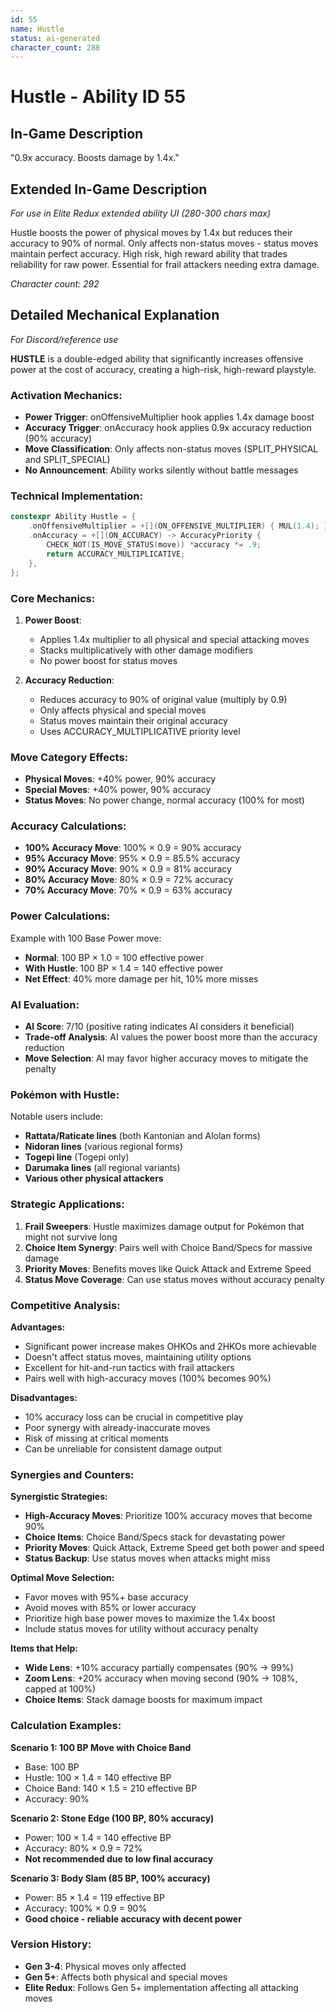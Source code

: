 ```yaml
---
id: 55
name: Hustle
status: ai-generated
character_count: 288
---
```


# Hustle - Ability ID 55

## In-Game Description
"0.9x accuracy. Boosts damage by 1.4x."

## Extended In-Game Description
*For use in Elite Redux extended ability UI (280-300 chars max)*

Hustle boosts the power of physical moves by 1.4x but reduces their accuracy to 90% of normal. Only affects non-status moves - status moves maintain perfect accuracy. High risk, high reward ability that trades reliability for raw power. Essential for frail attackers needing extra damage.

*Character count: 292*

## Detailed Mechanical Explanation
*For Discord/reference use*

**HUSTLE** is a double-edged ability that significantly increases offensive power at the cost of accuracy, creating a high-risk, high-reward playstyle.

### Activation Mechanics:
- **Power Trigger**: onOffensiveMultiplier hook applies 1.4x damage boost
- **Accuracy Trigger**: onAccuracy hook applies 0.9x accuracy reduction (90% accuracy)
- **Move Classification**: Only affects non-status moves (SPLIT_PHYSICAL and SPLIT_SPECIAL)
- **No Announcement**: Ability works silently without battle messages

### Technical Implementation:
```c
constexpr Ability Hustle = {
    .onOffensiveMultiplier = +[](ON_OFFENSIVE_MULTIPLIER) { MUL(1.4); },
    .onAccuracy = +[](ON_ACCURACY) -> AccuracyPriority {
        CHECK_NOT(IS_MOVE_STATUS(move)) *accuracy *= .9;
        return ACCURACY_MULTIPLICATIVE;
    },
};
```

### Core Mechanics:
1. **Power Boost**:
   - Applies 1.4x multiplier to all physical and special attacking moves
   - Stacks multiplicatively with other damage modifiers
   - No power boost for status moves

2. **Accuracy Reduction**:
   - Reduces accuracy to 90% of original value (multiply by 0.9)
   - Only affects physical and special moves
   - Status moves maintain their original accuracy
   - Uses ACCURACY_MULTIPLICATIVE priority level

### Move Category Effects:
- **Physical Moves**: +40% power, 90% accuracy
- **Special Moves**: +40% power, 90% accuracy  
- **Status Moves**: No power change, normal accuracy (100% for most)

### Accuracy Calculations:
- **100% Accuracy Move**: 100% × 0.9 = 90% accuracy
- **95% Accuracy Move**: 95% × 0.9 = 85.5% accuracy
- **90% Accuracy Move**: 90% × 0.9 = 81% accuracy
- **80% Accuracy Move**: 80% × 0.9 = 72% accuracy
- **70% Accuracy Move**: 70% × 0.9 = 63% accuracy

### Power Calculations:
Example with 100 Base Power move:
- **Normal**: 100 BP × 1.0 = 100 effective power
- **With Hustle**: 100 BP × 1.4 = 140 effective power
- **Net Effect**: 40% more damage per hit, 10% more misses

### AI Evaluation:
- **AI Score**: 7/10 (positive rating indicates AI considers it beneficial)
- **Trade-off Analysis**: AI values the power boost more than the accuracy reduction
- **Move Selection**: AI may favor higher accuracy moves to mitigate the penalty

### Pokémon with Hustle:
Notable users include:
- **Rattata/Raticate lines** (both Kantonian and Alolan forms)
- **Nidoran lines** (various regional forms)
- **Togepi line** (Togepi only)
- **Darumaka lines** (all regional variants)
- **Various other physical attackers**

### Strategic Applications:
1. **Frail Sweepers**: Hustle maximizes damage output for Pokémon that might not survive long
2. **Choice Item Synergy**: Pairs well with Choice Band/Specs for massive damage
3. **Priority Moves**: Benefits moves like Quick Attack and Extreme Speed
4. **Status Move Coverage**: Can use status moves without accuracy penalty

### Competitive Analysis:
**Advantages:**
- Significant power increase makes OHKOs and 2HKOs more achievable
- Doesn't affect status moves, maintaining utility options
- Excellent for hit-and-run tactics with frail attackers
- Pairs well with high-accuracy moves (100% becomes 90%)

**Disadvantages:**
- 10% accuracy loss can be crucial in competitive play
- Poor synergy with already-inaccurate moves
- Risk of missing at critical moments
- Can be unreliable for consistent damage output

### Synergies and Counters:
**Synergistic Strategies:**
- **High-Accuracy Moves**: Prioritize 100% accuracy moves that become 90%
- **Choice Items**: Choice Band/Specs stack for devastating power
- **Priority Moves**: Quick Attack, Extreme Speed get both power and speed
- **Status Backup**: Use status moves when attacks might miss

**Optimal Move Selection:**
- Favor moves with 95%+ base accuracy
- Avoid moves with 85% or lower accuracy
- Prioritize high base power moves to maximize the 1.4x boost
- Include status moves for utility without accuracy penalty

**Items that Help:**
- **Wide Lens**: +10% accuracy partially compensates (90% → 99%)
- **Zoom Lens**: +20% accuracy when moving second (90% → 108%, capped at 100%)
- **Choice Items**: Stack damage boosts for maximum impact

### Calculation Examples:
**Scenario 1: 100 BP Move with Choice Band**
- Base: 100 BP
- Hustle: 100 × 1.4 = 140 effective BP
- Choice Band: 140 × 1.5 = 210 effective BP
- Accuracy: 90%

**Scenario 2: Stone Edge (100 BP, 80% accuracy)**
- Power: 100 × 1.4 = 140 effective BP
- Accuracy: 80% × 0.9 = 72%
- **Not recommended due to low final accuracy**

**Scenario 3: Body Slam (85 BP, 100% accuracy)**
- Power: 85 × 1.4 = 119 effective BP
- Accuracy: 100% × 0.9 = 90%
- **Good choice - reliable accuracy with decent power**

### Version History:
- **Gen 3-4**: Physical moves only affected
- **Gen 5+**: Affects both physical and special moves
- **Elite Redux**: Follows Gen 5+ implementation affecting all attacking moves
